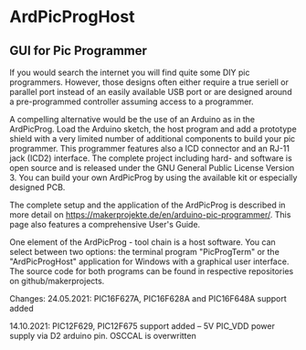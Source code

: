 # ArdPicProgHost
## GUI for Pic Programmer

If you would search the internet you will find quite some DIY pic programmers. However, those designs often either require a true seriell or parallel port instead of an easily available USB port or are designed around a pre-programmed controller assuming access to a programmer.

A compelling alternative would be the use of an Arduino as in the ArdPicProg. Load the Arduino sketch, the host program and add a prototype shield with a very limited number of additional components to build your pic programmer. This programmer features also a ICD connector and an RJ-11 jack (ICD2) interface. The complete project including hard- and software is open source and is released under the GNU General Public License Version 3. You can build your own ArdPicProg by using the available kit or especially designed PCB.

The complete setup and the application of the ArdPicProg is described in more detail on https://makerprojekte.de/en/arduino-pic-programmer/. This page also features a comprehensive User's Guide.

One element of the ArdPicProg - tool chain is a host software. You can select between two options: the terminal program "PicProgTerm" or the "ArdPicProgHost" application for Windows with a graphical user interface. The source code for both programs can be found in respective repositories on github/makerprojects.

Changes: 
24.05.2021: PIC16F627A, PIC16F628A and PIC16F648A support added

14.10.2021: PIC12F629, PIC12F675 support added – 5V PIC_VDD power supply via D2 arduino pin. OSCCAL is overwritten
